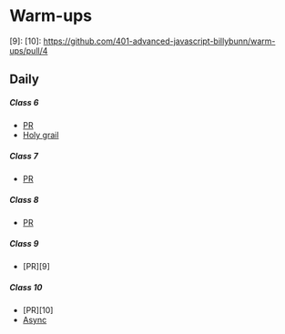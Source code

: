 # Warm-ups
[6]: https://github.com/401-advanced-javascript-billybunn/warm-ups/pull/1
[7]: https://github.com/401-advanced-javascript-billybunn/warm-ups/pull/2
[8]: https://github.com/401-advanced-javascript-billybunn/warm-ups/pull/3
[9]:
[10]: https://github.com/401-advanced-javascript-billybunn/warm-ups/pull/4

[HG1]: https://github.com/401-advanced-javascript-billybunn/warm-ups/tree/03-25-2019/warmup-01/holy-grail-1

[A1]: xyz.com


## Daily
##### Class 6
* [PR][6]
* [Holy grail][HG1]

##### Class 7
* [PR][7]

##### Class 8
* [PR][8]

##### Class 9
* [PR][9]

##### Class 10
* [PR][10]
* [Async][A1]

<!-- * [Class 06][6] -->
<!-- * [Class 06][6] -->